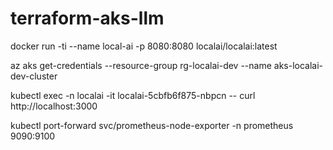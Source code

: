 # terraform-aks-llm


docker run -ti --name local-ai -p 8080:8080 localai/localai:latest

az aks get-credentials --resource-group rg-localai-dev --name aks-localai-dev-cluster

kubectl exec -n localai -it localai-5cbfb6f875-nbpcn -- curl http://localhost:3000

kubectl port-forward svc/prometheus-node-exporter -n prometheus 9090:9100